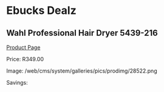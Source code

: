 
# Ebucks Dealz
## Wahl Professional Hair Dryer 5439-216
[Product Page](https://www.ebucks.com/web/shop/productSelected.do?prodId=1205958064&catId=1186086453)

Price: R349.00

Image: /web/cms/system/galleries/pics/prodimg/28522.png

Savings: 


	